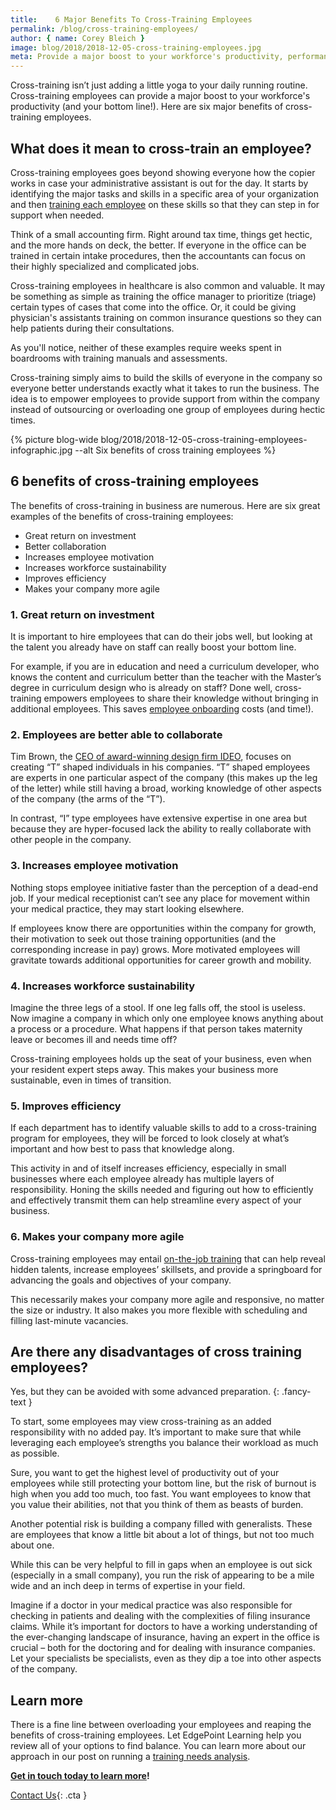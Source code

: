```yaml
---
title:    6 Major Benefits To Cross-Training Employees
permalink: /blog/cross-training-employees/
author: { name: Corey Bleich }
image: blog/2018/2018-12-05-cross-training-employees.jpg
meta: Provide a major boost to your workforce's productivity, performance, and bottom line with cross-training. Here's why cross-training employees is so important and how to get started. 
---
```


Cross-training isn’t just adding a little yoga to your daily running routine. Cross-training employees can provide a major boost to your workforce's productivity (and your bottom line!). Here are six major benefits of cross-training employees.

## What does it mean to cross-train an employee?

Cross-training employees goes beyond showing everyone how the copier works in case your administrative assistant is out for the day. It starts by identifying the major tasks and skills in a specific area of your organization and then [training each employee](/blog/how-to-train-new-employees/) on these skills so that they can step in for support when needed.

Think of a small accounting firm. Right around tax time, things get hectic, and the more hands on deck, the better. If everyone in the office can be trained in certain intake procedures, then the accountants can focus on their highly specialized and complicated jobs.

Cross-training employees in healthcare is also common and valuable. It may be something as simple as training the office manager to prioritize (triage) certain types of cases that come into the office. Or, it could be giving physician's assistants training on common insurance questions so they can help patients during their consultations.

As you'll notice, neither of these examples require weeks spent in boardrooms with training manuals and assessments.

Cross-training simply aims to build the skills of everyone in the company so everyone better understands exactly what it takes to run the business. The idea is to empower employees to provide support from within the company instead of outsourcing or overloading one group of employees during hectic times.

{% picture blog-wide blog/2018/2018-12-05-cross-training-employees-infographic.jpg --alt Six benefits of cross training employees %}

## 6 benefits of cross-training employees

The benefits of cross-training in business are numerous. Here are six great examples of the benefits of cross-training employees:

* Great return on investment
* Better collaboration
* Increases employee motivation
* Increases workforce sustainability
* Improves efficiency
* Makes your company more agile

### 1. Great return on investment

It is important to hire employees that can do their jobs well, but looking at the talent you already have on staff can really boost your bottom line.

For example, if you are in education and need a curriculum developer, who knows the content and curriculum better than the teacher with the Master’s degree in curriculum design who is already on staff? Done well, cross-training empowers employees to share their knowledge without bringing in additional employees. This saves [employee onboarding](/blog/better-new-hire-onboarding/) costs (and time!).

### 2. Employees are better able to collaborate

Tim Brown, the [CEO of award-winning design firm IDEO](https://chiefexecutive.net/ideo-ceo-tim-brown-t-shaped-stars-the-backbone-of-ideoaes-collaborative-culture__trashed/), focuses on creating “T” shaped individuals in his companies. “T” shaped employees are experts in one particular aspect of the company (this makes up the leg of the letter) while still having a broad, working knowledge of other aspects of the company (the arms of the “T”).

In contrast, “I” type employees have extensive expertise in one area but because they are hyper-focused lack the ability to really collaborate with other people in the company.

### 3. Increases employee motivation

Nothing stops employee initiative faster than the perception of a dead-end job. If your medical receptionist can’t see any place for movement within your medical practice, they may start looking elsewhere.

If employees know there are opportunities within the company for growth, their motivation to seek out those training opportunities (and the corresponding increase in pay) grows. More motivated employees will gravitate towards additional opportunities for career growth and mobility.

### 4. Increases workforce sustainability

Imagine the three legs of a stool. If one leg falls off, the stool is useless. Now imagine a company in which only one employee knows anything about a process or a procedure. What happens if that person takes maternity leave or becomes ill and needs time off?

Cross-training employees holds up the seat of your business, even when your resident expert steps away. This makes your business more sustainable, even in times of transition.

### 5. Improves efficiency

If each department has to identify valuable skills to add to a cross-training program for employees, they will be forced to look closely at what’s important and how best to pass that knowledge along.

This activity in and of itself increases efficiency, especially in small businesses where each employee already has multiple layers of responsibility. Honing the skills needed and figuring out how to efficiently and effectively transmit them can help streamline every aspect of your business.

### 6. Makes your company more agile

Cross-training employees may entail [on-the-job training](/blog/on-the-job-training-advantages/) that can help reveal hidden talents, increase employees’ skillsets, and provide a springboard for advancing the goals and objectives of your company.

This necessarily makes your company more agile and responsive, no matter the size or industry. It also makes you more flexible with scheduling and filling last-minute vacancies.

## Are there any disadvantages of cross training employees?

Yes, but they can be avoided with some advanced preparation.
{: .fancy-text }

To start, some employees may view cross-training as an added responsibility with no added pay. It’s important to make sure that while leveraging each employee’s strengths you balance their workload as much as possible.

Sure, you want to get the highest level of productivity out of your employees while still protecting your bottom line, but the risk of burnout is high when you add too much, too fast. You want employees to know that you value their abilities, not that you think of them as beasts of burden.

Another potential risk is building a company filled with generalists. These are employees that know a little bit about a lot of things, but not too much about one.

While this can be very helpful to fill in gaps when an employee is out sick (especially in a small company), you run the risk of appearing to be a mile wide and an inch deep in terms of expertise in your field.

Imagine if a doctor in your medical practice was also responsible for checking in patients and dealing with the complexities of filing insurance claims. While it’s important for doctors to have a working understanding of the ever-changing landscape of insurance, having an expert in the office is crucial – both for the doctoring and for dealing with insurance companies. Let your specialists be specialists, even as they dip a toe into other aspects of the company.

## Learn more

There is a fine line between overloading your employees and reaping the benefits of cross-training employees. Let EdgePoint Learning help you review all of your options to find balance. You can learn more about our approach in our post on running a [training needs analysis](/blog/training-needs-analysis/). 

<strong>[Get in touch today to learn more](/contact/)!</strong>

[Contact Us](/contact/ ){: .cta }
